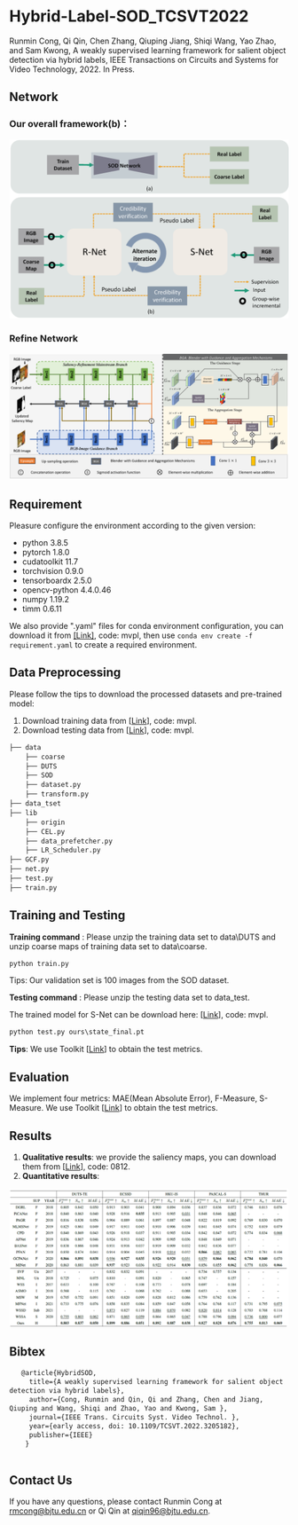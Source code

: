 # Hybrid-Label-SOD_TCSVT2022

Runmin Cong, Qi Qin, Chen Zhang, Qiuping Jiang, Shiqi Wang, Yao Zhao, and Sam Kwong, A weakly supervised learning framework for salient object detection via hybrid labels, IEEE Transactions on Circuits and Systems for Video Technology, 2022. In Press.

## Network

### Our overall framework(b)：

![image](figures/General_Framework.png)

### Refine Network

![image](figures/R-Net.png)


## Requirement

Pleasure configure the environment according to the given version:

- python 3.8.5
- pytorch 1.8.0
- cudatoolkit 11.7
- torchvision 0.9.0
- tensorboardx 2.5.0
- opencv-python 4.4.0.46
- numpy 1.19.2
- timm 0.6.11

We also provide ".yaml" files for conda environment configuration, you can download it from [[Link]](https://pan.baidu.com/s/1vj9_DCUoMukcVVNiXBlb1g), code: mvpl, then use `conda env create -f requirement.yaml` to create a required environment.

## Data Preprocessing

 Please follow the tips to download the processed datasets and pre-trained model:

 1. Download training data  from [[Link](https://pan.baidu.com/s/1rE24g_NCsAoIUrp4bBrr0A)], code: mvpl.
2. Download testing data from [[Link](https://pan.baidu.com/s/1qrU_buTa8LpnE3f0GrDqlQ)], code: mvpl.


```python
├── data
    ├── coarse
    ├── DUTS
    ├── SOD
    ├── dataset.py 
    ├── transform.py
├── data_tset
├── lib
    ├── origin
    ├── CEL.py
    ├── data_prefetcher.py
    ├── LR_Scheduler.py
├── GCF.py
├── net.py
├── test.py
├── train.py
```


## Training and Testing

**Training command** :
Please unzip the training data set to data\DUTS and unzip coarse maps of training data set to data\coarse.
```python
python train.py
```
Tips: Our validation set is 100 images from the SOD dataset.

**Testing command** :
Please unzip the testing data set to data_test.

The trained model for S-Net can be download here: [[Link](https://pan.baidu.com/s/17pz3HVInUS7wnUN2v2s_Yw)], code: mvpl.
```python
python test.py ours\state_final.pt
```
**Tips**: We use Toolkit [[Link](https://github.com/zyjwuyan/SOD_Evaluation_Metrics)] to obtain the test metrics.

## Evaluation
We implement four metrics: MAE(Mean Absolute Error), F-Measure, S-Measure.
We use Toolkit [[Link](https://github.com/zyjwuyan/SOD_Evaluation_Metrics)] to obtain the test metrics.
## Results

1. **Qualitative results**: we provide the saliency maps, you can download them from [[Link](https://pan.baidu.com/s/1yDlwuOgqTKkO3LDXqyfQ2w)], code: 0812.
2. **Quantitative results**: 

![image](figures/result.png)



## Bibtex
```
   @article{HybridSOD,
     title={A weakly supervised learning framework for salient object detection via hybrid labels},
     author={Cong, Runmin and Qin, Qi and Zhang, Chen and Jiang, Qiuping and Wang, Shiqi and Zhao, Yao and Kwong, Sam },
     journal={IEEE Trans. Circuits Syst. Video Technol. },
     year={early access, doi: 10.1109/TCSVT.2022.3205182},
     publisher={IEEE}
    }
  
```
## Contact Us
If you have any questions, please contact Runmin Cong at [rmcong@bjtu.edu.cn](mailto:rmcong@bjtu.edu.cn) or Qi Qin at [qiqin96@bjtu.edu.cn](mailto:qiqin96@bjtu.edu.cn).

